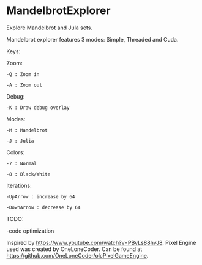 # MandelbrotExplorer

Explore Mandelbrot and Jula sets.

Mandelbrot explorer features 3 modes: Simple, Threaded and Cuda.

Keys:

  Zoom:
    
    -Q : Zoom in
    
    -A : Zoom out
  
  Debug:
  
    -K : Draw debug overlay
  
  Modes: 
    
    -M : Mandelbrot
    
    -J : Julia
   
   Colors:
    
    -7 : Normal
    
    -8 : Black/White
   
   Iterations:
    
    -UpArrow : increase by 64
    
    -DownArrow : decrease by 64


TODO:

-code optimization


Inspired by https://www.youtube.com/watch?v=PBvLs88hvJ8.
Pixel Engine used was created by OneLoneCoder. Can be found at https://github.com/OneLoneCoder/olcPixelGameEngine.
